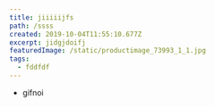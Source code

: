 ```yaml
---
title: jiiiiijfs
path: /ssss
created: 2019-10-04T11:55:10.677Z
excerpt: jidgjdoifj
featuredImage: /static/productimage_73993_1_1.jpg
tags:
  - fddfdf
---
```

- gifnoi
